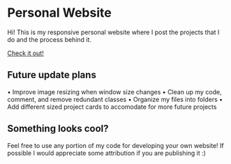# Personal Website
Hi! This is my responsive personal website where I post the projects that I do and the process behind it.

[Check it out!](https://sujohnson.com/)

## Future update plans
   •  Improve image resizing when window size changes 
   •  Clean up my code, comment, and remove redundant classes 
   •  Organize my files into folders 
   •  Add different sized project cards to accomodate for more future projects 
   
## Something looks cool?
Feel free to use any portion of my code for developing your own website! 
If possible I would appreciate some attribution if you are publishing it :)

